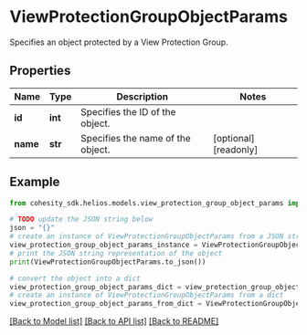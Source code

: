 # ViewProtectionGroupObjectParams

Specifies an object protected by a View Protection Group.

## Properties

Name | Type | Description | Notes
------------ | ------------- | ------------- | -------------
**id** | **int** | Specifies the ID of the object. | 
**name** | **str** | Specifies the name of the object. | [optional] [readonly] 

## Example

```python
from cohesity_sdk.helios.models.view_protection_group_object_params import ViewProtectionGroupObjectParams

# TODO update the JSON string below
json = "{}"
# create an instance of ViewProtectionGroupObjectParams from a JSON string
view_protection_group_object_params_instance = ViewProtectionGroupObjectParams.from_json(json)
# print the JSON string representation of the object
print(ViewProtectionGroupObjectParams.to_json())

# convert the object into a dict
view_protection_group_object_params_dict = view_protection_group_object_params_instance.to_dict()
# create an instance of ViewProtectionGroupObjectParams from a dict
view_protection_group_object_params_from_dict = ViewProtectionGroupObjectParams.from_dict(view_protection_group_object_params_dict)
```
[[Back to Model list]](../README.md#documentation-for-models) [[Back to API list]](../README.md#documentation-for-api-endpoints) [[Back to README]](../README.md)


